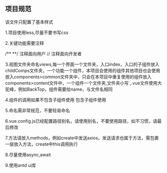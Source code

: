 ## 项目规范

该文件只配置了基本样式

1.项目使用less,尽量不要书写css

2.关键功能需要注释

/** **/ 注释面向用户  // 注释面向开发者

3.视图文件夹命名views,每一个界面一个文件夹，入口index，入口的子组件放入childComps文件夹，一个功能一个组件，本项目会使用的组件其他项目也会使用放入components>common文件夹中，只会在本项目中重复使用的组件放入components>content文件中，一个组件一个文件夹,文件夹小写 ,.vue文件使用大驼峰，例如BackTop，组件需要给name，与文件名相同

4.组件的调用如果不包含子组件使用 <BackTop/> 包含子组件使用<back-top> <xxxx/> <back-top/>

5.命名需非常规范，不要轻易命名

6.vue.config.js已经配置路径别名，请使用别名，不要使用路径，如不习惯，请最后修改

7.方法请放入methods，例如create中发送axios，发送请求也属于方法，需包裹一层放入方法，create中this调用执行

8.尽量使用async,await

9.使用antd ui库